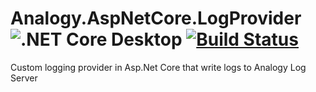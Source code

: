 # Analogy.AspNetCore.LogProvider  ![.NET Core Desktop](https://github.com/Analogy-LogViewer/Analogy.AspNetCore.LogProvider/workflows/.NET%20Core%20Desktop/badge.svg)  [![Build Status](https://dev.azure.com/Analogy-LogViewer/Analogy%20Log%20Viewer/_apis/build/status/Analogy-LogViewer.Analogy.AspNetCore.LogProvider?branchName=main)](https://dev.azure.com/Analogy-LogViewer/Analogy%20Log%20Viewer/_build/latest?definitionId=37&branchName=main)
Custom logging provider in Asp.Net Core that write logs to Analogy Log Server
